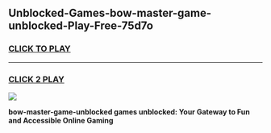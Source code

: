 
## Unblocked-Games-bow-master-game-unblocked-Play-Free-75d7o
<h3>
<a href="https://premium76.site?title=bow-master-game-unblocked&ref=23A">CLICK TO PLAY</a></h3>
<hr>

<h3>
<a href="https://premium76.site?title=bow-master-game-unblocked&ref=23A">CLICK 2 PLAY</a>
  
</h3>

<a href="https://premium76.site?title=bow-master-game-unblocked&ref=23A"><img src="https://clearcache.store/games.png"></a>


**bow-master-game-unblocked games unblocked: Your Gateway to Fun and Accessible Online Gaming**
